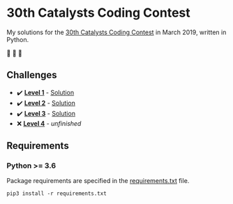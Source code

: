 # 30th Catalysts Coding Contest

My solutions for the [30th Catalysts Coding Contest](https://codingcontest.org/) in March 2019, written in Python.

:goat: :goat: :goat:

## Challenges

- :heavy_check_mark: **[Level 1](data/Level1.pdf)** - [Solution](/../blob/10421e159d505be3213690aaa0e8f1104621585c/src/main.py)
- :heavy_check_mark: **[Level 2](data/Level2.pdf)** - [Solution](/../blob/bab9449798d93fb67bdf7149610bb29289f9e016/src/main.py)
- :heavy_check_mark: **[Level 3](data/Level3.pdf)** - [Solution](/../blob/22cae2f792fbed2a7162fcc05402e4b72879dcae/src/main.py)
- :x: **[Level 4](data/Level4.pdf)** - *unfinished*


## Requirements

### Python >= 3.6

Package requirements are specified in the [requirements.txt](requirements.txt) file.

```
pip3 install -r requirements.txt
```
